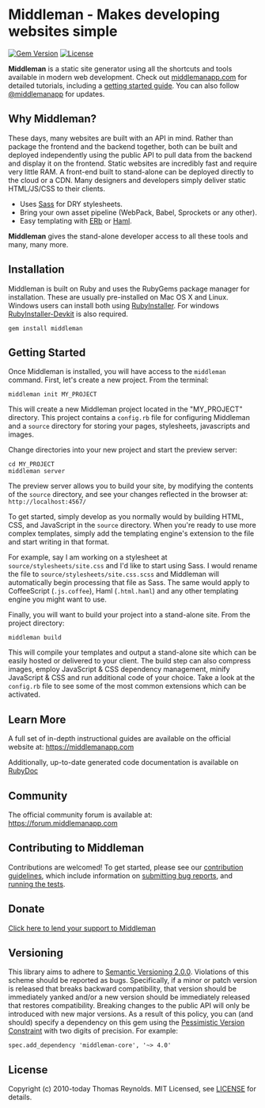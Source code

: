 # Middleman - Makes developing websites simple

[![Gem Version](http://img.shields.io/gem/v/middleman.svg?style=flat)][gem]
[![License](http://img.shields.io/badge/license-MIT-blue.svg?style=flat)][license]

**Middleman** is a static site generator using all the shortcuts and tools available in modern web development. Check out [middlemanapp.com](https://middlemanapp.com/) for detailed tutorials, including a [getting started guide](https://middlemanapp.com/basics/getting-started/). You can also follow [@middlemanapp](https://twitter.com/middlemanapp) for updates.

## Why Middleman?

These days, many websites are built with an API in mind. Rather than package the frontend and the backend together, both can be built and deployed independently using the public API to pull data from the backend and display it on the frontend. Static websites are incredibly fast and require very little RAM. A front-end built to stand-alone can be deployed directly to the cloud or a CDN. Many designers and developers simply deliver static HTML/JS/CSS to their clients.

- Uses [Sass](https://sass-lang.com/) for DRY stylesheets.
- Bring your own asset pipeline (WebPack, Babel, Sprockets or any other).
- Easy templating with [ERb](https://ruby-doc.org/stdlib-2.0.0/libdoc/erb/rdoc/ERB.html) or [Haml](https://haml.info/).

**Middleman** gives the stand-alone developer access to all these tools and many, many more.

## Installation

Middleman is built on Ruby and uses the RubyGems package manager for installation. These are usually pre-installed on Mac OS X and Linux. Windows users can install both using [RubyInstaller]. For windows [RubyInstaller-Devkit] is also required.

```
gem install middleman
```

## Getting Started

Once Middleman is installed, you will have access to the `middleman` command. First, let's create a new project. From the terminal:

```
middleman init MY_PROJECT
```

This will create a new Middleman project located in the "MY_PROJECT" directory. This project contains a `config.rb` file for configuring Middleman and a `source` directory for storing your pages, stylesheets, javascripts and images.

Change directories into your new project and start the preview server:

```
cd MY_PROJECT
middleman server
```

The preview server allows you to build your site, by modifying the contents of the `source` directory, and see your changes reflected in the browser at: `http://localhost:4567/`

To get started, simply develop as you normally would by building HTML, CSS, and JavaScript in the `source` directory. When you're ready to use more complex templates, simply add the templating engine's extension to the file and start writing in that format.

For example, say I am working on a stylesheet at `source/stylesheets/site.css` and I'd like to start using Sass. I would rename the file to `source/stylesheets/site.css.scss` and Middleman will automatically begin processing that file as Sass. The same would apply to CoffeeScript (`.js.coffee`), Haml (`.html.haml`) and any other templating engine you might want to use.

Finally, you will want to build your project into a stand-alone site. From the project directory:

```
middleman build
```

This will compile your templates and output a stand-alone site which can be easily hosted or delivered to your client. The build step can also compress images, employ JavaScript & CSS dependency management, minify JavaScript & CSS and run additional code of your choice. Take a look at the `config.rb` file to see some of the most common extensions which can be activated.

## Learn More

A full set of in-depth instructional guides are available on the official website at: https://middlemanapp.com

Additionally, up-to-date generated code documentation is available on [RubyDoc]

## Community

The official community forum is available at: https://forum.middlemanapp.com

## Contributing to Middleman

Contributions are welcomed! To get started, please see our [contribution guidelines](https://github.com/middleman/middleman/blob/master/.github/CONTRIBUTING.md), which include information on [submitting bug reports](https://github.com/middleman/middleman/blob/master/.github/CONTRIBUTING.md#submitting-an-issue), and [running the tests](https://github.com/middleman/middleman/blob/master/.github/CONTRIBUTING.md#testing).

## Donate

[Click here to lend your support to Middleman](https://github.com/sponsors/tdreyno)

## Versioning

This library aims to adhere to [Semantic Versioning 2.0.0][semver]. Violations
of this scheme should be reported as bugs. Specifically, if a minor or patch
version is released that breaks backward compatibility, that version should be
immediately yanked and/or a new version should be immediately released that
restores compatibility. Breaking changes to the public API will only be
introduced with new major versions. As a result of this policy, you can (and
should) specify a dependency on this gem using the [Pessimistic Version
Constraint][pvc] with two digits of precision. For example:

    spec.add_dependency 'middleman-core', '~> 4.0'

[semver]: https://semver.org/
[pvc]: https://guides.rubygems.org/patterns/#pessimistic-version-constraint

## License

Copyright (c) 2010-today Thomas Reynolds. MIT Licensed, see [LICENSE] for details.

[middleman]: https://middlemanapp.com
[gem]: https://rubygems.org/gems/middleman
[gittip]: https://www.gittip.com/middleman/
[rubyinstaller]: https://rubyinstaller.org/
[rubyinstaller-devkit]: https://rubyinstaller.org/add-ons/devkit.html
[rubydoc]: https://rubydoc.info/github/middleman/middleman
[license]: https://github.com/middleman/middleman/blob/master/LICENSE.md
[gitter]: https://gitter.im/middleman/middleman?utm_source=badge&utm_medium=badge&utm_campaign=pr-badge&utm_content=badge
